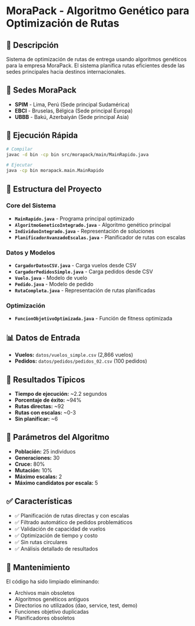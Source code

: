 # MoraPack - Algoritmo Genético para Optimización de Rutas

## 🎯 Descripción
Sistema de optimización de rutas de entrega usando algoritmos genéticos para la empresa MoraPack. El sistema planifica rutas eficientes desde las sedes principales hacia destinos internacionales.

## 🏢 Sedes MoraPack
- **SPIM** - Lima, Perú (Sede principal Sudamérica)
- **EBCI** - Bruselas, Bélgica (Sede principal Europa)  
- **UBBB** - Bakú, Azerbaiyán (Sede principal Asia)

## 🚀 Ejecución Rápida
```bash
# Compilar
javac -d bin -cp bin src/morapack/main/MainRapido.java

# Ejecutar
java -cp bin morapack.main.MainRapido
```

## 📁 Estructura del Proyecto

### Core del Sistema
- **`MainRapido.java`** - Programa principal optimizado
- **`AlgoritmoGeneticoIntegrado.java`** - Algoritmo genético principal
- **`IndividuoIntegrado.java`** - Representación de soluciones
- **`PlanificadorAvanzadoEscalas.java`** - Planificador de rutas con escalas

### Datos y Modelos
- **`CargadorDatosCSV.java`** - Carga vuelos desde CSV
- **`CargadorPedidosSimple.java`** - Carga pedidos desde CSV
- **`Vuelo.java`** - Modelo de vuelo
- **`Pedido.java`** - Modelo de pedido
- **`RutaCompleta.java`** - Representación de rutas planificadas

### Optimización
- **`FuncionObjetivoOptimizada.java`** - Función de fitness optimizada

## 📊 Datos de Entrada
- **Vuelos:** `datos/vuelos_simple.csv` (2,866 vuelos)
- **Pedidos:** `datos/pedidos/pedidos_02.csv` (100 pedidos)

## 🎯 Resultados Típicos
- **Tiempo de ejecución:** ~2.2 segundos
- **Porcentaje de éxito:** ~94%
- **Rutas directas:** ~92
- **Rutas con escalas:** ~0-3
- **Sin planificar:** ~6

## 🧬 Parámetros del Algoritmo
- **Población:** 25 individuos
- **Generaciones:** 30
- **Cruce:** 80%
- **Mutación:** 10%
- **Máximo escalas:** 2
- **Máximo candidatos por escala:** 5

## ✅ Características
- ✅ Planificación de rutas directas y con escalas
- ✅ Filtrado automático de pedidos problemáticos
- ✅ Validación de capacidad de vuelos
- ✅ Optimización de tiempo y costo
- ✅ Sin rutas circulares
- ✅ Análisis detallado de resultados

## 🔧 Mantenimiento
El código ha sido limpiado eliminando:
- Archivos main obsoletos
- Algoritmos genéticos antiguos
- Directorios no utilizados (dao, service, test, demo)
- Funciones objetivo duplicadas
- Planificadores obsoletos
